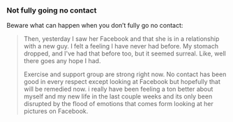 
### Not fully going no contact

Beware what can happen when you don’t fully go no contact:

> Then, yesterday I saw her Facebook and that she is in a relationship with a new guy. I felt a feeling I have never had before. My stomach dropped, and I've had that before too, but it seemed surreal. Like, well there goes any hope I had. 
> 
> Exercise and support group are strong right now. No contact has been good in every respect except looking at Facebook but hopefully that will be remedied now. i really have been feeling a ton better about myself and my new life in the last couple weeks and its only been disrupted by the flood of emotions that comes form looking at her pictures on Facebook.